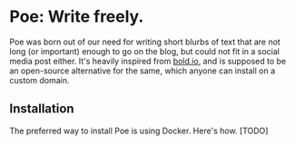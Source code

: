 Poe: Write freely.
==================

Poe was born out of our need for writing short blurbs of text that are not long (or important) enough to go on the blog,
but could not fit in a social media post either. It's heavily inspired from [bold.io](https://bold.io), and is supposed to be
an open-source alternative for the same, which anyone can install on a custom domain.


Installation
------------

The preferred way to install Poe is using Docker. Here's how.
[TODO]
